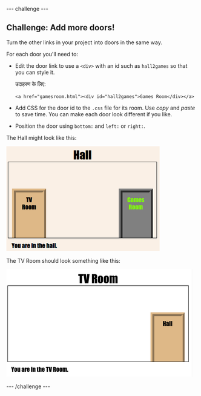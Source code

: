 \--- challenge \---

## Challenge: Add more doors!

Turn the other links in your project into doors in the same way.

For each door you'll need to:

+ Edit the door link to use a `<div>` with an id such as `hall2games` so that you can style it.
    
    उदाहरण के लिए:
    
    `<a href="gamesroom.html"><div id="hall2games">Games Room</div></a>`

+ Add CSS for the door id to the `.css` file for its room. Use *copy* and *paste* to save time. You can make each door look different if you like.

+ Position the door using `bottom:` and `left:` or `right:`.

The Hall might look like this:

![स्क्रीनशॉट](images/rooms-hall-doors.png)

The TV Room should look something like this:

![स्क्रीनशॉट](images/rooms-tvroom-door.png)

\--- /challenge \---